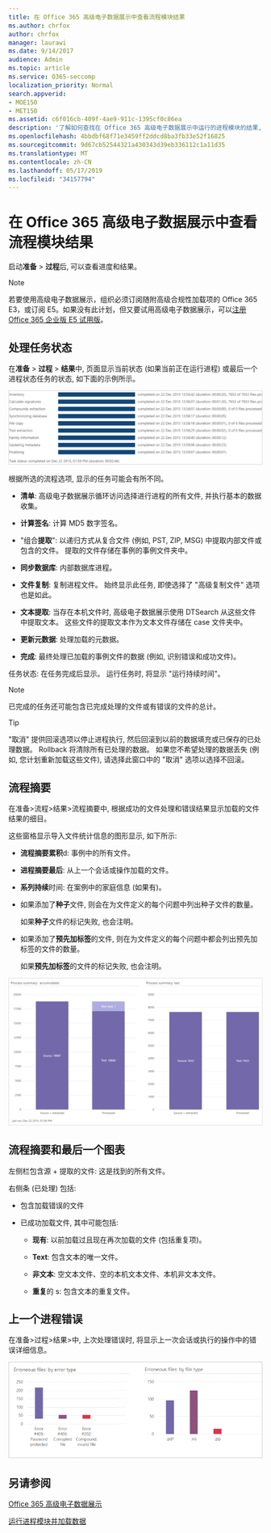 ```yaml
---
title: 在 Office 365 高级电子数据展示中查看流程模块结果
ms.author: chrfox
author: chrfox
manager: laurawi
ms.date: 9/14/2017
audience: Admin
ms.topic: article
ms.service: O365-seccomp
localization_priority: Normal
search.appverid:
- MOE150
- MET150
ms.assetid: c6f016cb-409f-4ae9-911c-1395cf0c86ea
description: '了解如何查找在 Office 365 高级电子数据展示中运行的进程模块的结果, 包括任务状态和过程摘要。  '
ms.openlocfilehash: 4bbdbf68f71e3459ff2ddcd8ba3fb33e52f16825
ms.sourcegitcommit: 9d67cb52544321a430343d39eb336112c1a11d35
ms.translationtype: MT
ms.contentlocale: zh-CN
ms.lasthandoff: 05/17/2019
ms.locfileid: "34157794"
---
```

# <a name="view-process-module-results-in-office-365-advanced-ediscovery"></a>在 Office 365 高级电子数据展示中查看流程模块结果

启动**准备** \> **过程**后, 可以查看进度和结果。 
  
> [!NOTE]
> 若要使用高级电子数据展示，组织必须订阅随附高级合规性加载项的 Office 365 E3，或订阅 E5。如果没有此计划，但又要试用高级电子数据展示，可以[注册 Office 365 企业版 E5 试用版](https://go.microsoft.com/fwlink/p/?LinkID=698279)。 
  
## <a name="process-task-status"></a>处理任务状态

在**准备** \> **过程** \> **结果**中, 页面显示当前状态 (如果当前正在运行进程) 或最后一个进程状态任务的状态, 如下面的示例所示。
  
![进程模块任务状态](media/9430f9e7-a4dd-47c7-ac2e-2c6a60fc948b.png)
  
根据所选的流程选项, 显示的任务可能会有所不同。 
  
- **清单**: 高级电子数据展示循环访问选择进行进程的所有文件, 并执行基本的数据收集。
    
- **计算签名**: 计算 MD5 数字签名。
    
- "组合**提取**": 以递归方式从复合文件 (例如, PST, ZIP, MSG) 中提取内部文件或包含的文件。 提取的文件存储在事例的事例文件夹中。
    
- **同步数据库**: 内部数据库进程。
    
- **文件复制**: 复制进程文件。 始终显示此任务, 即使选择了 "高级复制文件" 选项也是如此。
    
- **文本提取**: 当存在本机文件时, 高级电子数据展示使用 DTSearch 从这些文件中提取文本。 这些文件的提取文本作为文本文件存储在 case 文件夹中。
    
- **更新元数据**: 处理加载的元数据。 
    
- **完成**: 最终处理已加载的事例文件的数据 (例如, 识别错误和成功文件)。 
    
任务状态: 在任务完成后显示。 运行任务时, 将显示 "运行持续时间"。
  
> [!NOTE]
> 已完成的任务还可能包含已完成处理的文件或有错误的文件的总计。 
  
> [!TIP]
> "取消" 提供回滚选项以停止进程执行, 然后回滚到以前的数据填充或已保存的已处理数据。 Rollback 将清除所有已处理的数据。 如果您不希望处理的数据丢失 (例如, 您计划重新加载这些文件), 请选择此窗口中的 "取消" 选项以选择不回滚。 
  
## <a name="process-summary"></a>流程摘要

在准备\>流程\>结果\>流程摘要中, 根据成功的文件处理和错误结果显示加载的文件结果的细目。
  
这些窗格显示导入文件统计信息的图形显示, 如下所示:
  
- **流程摘要累积**d: 事例中的所有文件。
    
- **进程摘要最后**: 从上一个会话或操作加载的文件。 
    
- **系列持续**时间: 在案例中的家庭信息 (如果有)。
    
- 如果添加了**种子**文件, 则会在为文件定义的每个问题中列出种子文件的数量。 
    
    如果**种子**文件的标记失败, 也会注明。 
    
- 如果添加了**预先加标签**的文件, 则在为文件定义的每个问题中都会列出预先加标签的文件的数量。 
    
    如果**预先加标签**的文件的标记失败, 也会注明。 
    
![进程模块摘要](media/2086a691-9e3d-4117-beb2-a5c3a9a4cc94.png)
  
## <a name="process-summary-accumulated-and-last-charts"></a>流程摘要和最后一个图表

左侧栏包含源 + 提取的文件: 这是找到的所有文件。 
  
右侧条 (已处理) 包括:
  
- 包含加载错误的文件
    
- 已成功加载文件, 其中可能包括: 
    
  - **现有**: 以前加载过且现在再次加载的文件 (包括重复项)。
    
  - **Text**: 包含文本的唯一文件。
    
  - **非文本**: 空文本文件、空的本机文本文件、本机非文本文件。 
    
  - **重复**的 s: 包含文本的重复文件。
    
## <a name="last-process-errors"></a>上一个进程错误

在准备\>过程\>结果\>中, 上次处理错误时, 将显示上一次会话或执行的操作中的错误详细信息。
  
![进程模块错误](media/4771d0f4-4217-445a-9ba4-8b6541c5ad09.png)
  
## <a name="see-also"></a>另请参阅

[Office 365 高级电子数据展示](office-365-advanced-ediscovery.md)
  
[运行进程模块并加载数据](run-the-process-module-and-load-data-in-advanced-ediscovery.md)

